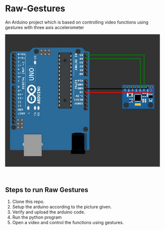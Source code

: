 # Raw-Gestures

An Arduino project which is based on controlling video functions using gestures with three axis accelerometer
<br/>

![mainpic](pic.JPG?raw=true)

<br/>

## Steps to run Raw Gestures 
1. Clone this repo.
2. Setup the arduino according to the picture given.
3. Verify and upload the arduino code.
4. Run the python program
5. Open a video and control the functions using gestures.

